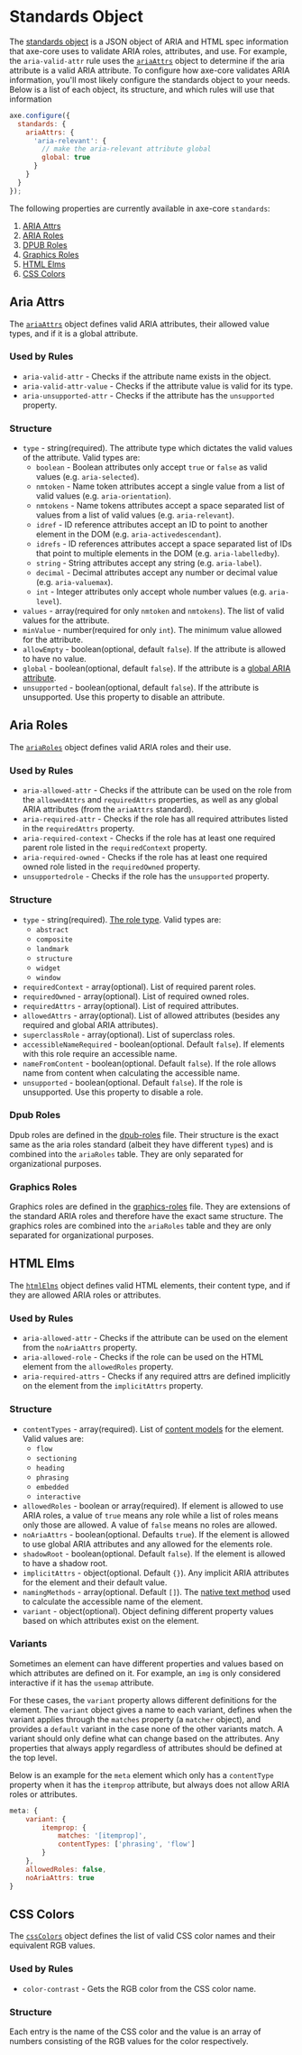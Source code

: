 # Standards Object

The [standards object](../lib/standards) is a JSON object of ARIA and HTML spec information that axe-core uses to validate ARIA roles, attributes, and use. For example, the `aria-valid-attr` rule uses the [`ariaAttrs`](../lib/standards/aria-attrs.js) object to determine if the aria attribute is a valid ARIA attribute. To configure how axe-core validates ARIA information, you'll most likely configure the standards object to your needs. Below is a list of each object, its structure, and which rules will use that information

```js
axe.configure({
  standards: {
    ariaAttrs: {
      'aria-relevant': {
        // make the aria-relevant attribute global
        global: true
      }
    }
  }
});
```

The following properties are currently available in axe-core `standards`:

1.  [ARIA Attrs](#aria-attrs)
1.  [ARIA Roles](#aria-roles)
1.  [DPUB Roles](#dpub-roles)
1.  [Graphics Roles](#graphics-roles)
1.  [HTML Elms](#html-elms)
1.  [CSS Colors](#css-colors)

## Aria Attrs

The [`ariaAttrs`](../lib/standards/aria-attrs.js) object defines valid ARIA attributes, their allowed value types, and if it is a global attribute.

### Used by Rules

- `aria-valid-attr` - Checks if the attribute name exists in the object.
- `aria-valid-attr-value` - Checks if the attribute value is valid for its type.
- `aria-unsupported-attr` - Checks if the attribute has the `unsupported` property.

### Structure

- `type` - string(required). The attribute type which dictates the valid values of the attribute. Valid types are:
  - `boolean` - Boolean attributes only accept `true` or `false` as valid values (e.g. `aria-selected`).
  - `nmtoken` - Name token attributes accept a single value from a list of valid values (e.g. `aria-orientation`).
  - `nmtokens` - Name tokens attributes accept a space separated list of values from a list of valid values (e.g. `aria-relevant`).
  - `idref` - ID reference attributes accept an ID to point to another element in the DOM (e.g. `aria-activedescendant`).
  - `idrefs` - ID references attributes accept a space separated list of IDs that point to multiple elements in the DOM (e.g. `aria-labelledby`).
  - `string` - String attributes accept any string (e.g. `aria-label`).
  - `decimal` - Decimal attributes accept any number or decimal value (e.g. `aria-valuemax`).
  - `int` - Integer attributes only accept whole number values (e.g. `aria-level`).
- `values` - array(required for only `nmtoken` and `nmtokens`). The list of valid values for the attribute.
- `minValue` - number(required for only `int`). The minimum value allowed for the attribute.
- `allowEmpty` - boolean(optional, default `false`). If the attribute is allowed to have no value.
- `global` - boolean(optional, default `false`). If the attribute is a [global ARIA attribute](https://www.w3.org/TR/wai-aria-1.1/#global_states).
- `unsupported` - boolean(optional, default `false`). If the attribute is unsupported. Use this property to disable an attribute.

## Aria Roles

The [`ariaRoles`](../lib/standards/aria-roles.js) object defines valid ARIA roles and their use.

### Used by Rules

- `aria-allowed-attr` - Checks if the attribute can be used on the role from the `allowedAttrs` and `requiredAttrs` properties, as well as any global ARIA attributes (from the `ariaAttrs` standard).
- `aria-required-attr` - Checks if the role has all required attributes listed in the `requiredAttrs` property.
- `aria-required-context` - Checks if the role has at least one required parent role listed in the `requiredContext` property.
- `aria-required-owned` - Checks if the role has at least one required owned role listed in the `requiredOwned` property.
- `unsupportedrole` - Checks if the role has the `unsupported` property.

### Structure

- `type` - string(required). [The role type](https://www.w3.org/TR/wai-aria-1.1/#roles_categorization). Valid types are:
  - `abstract`
  - `composite`
  - `landmark`
  - `structure`
  - `widget`
  - `window`
- `requiredContext` - array(optional). List of required parent roles.
- `requiredOwned` - array(optional). List of required owned roles.
- `requiredAttrs` - array(optional). List of required attributes.
- `allowedAttrs` - array(optional). List of allowed attributes (besides any required and global ARIA attributes).
- `superclassRole` - array(optional). List of superclass roles.
- `accessibleNameRequired` - boolean(optional. Default `false`). If elements with this role require an accessible name.
- `nameFromContent` - boolean(optional. Default `false`). If the role allows name from content when calculating the accessible name.
- `unsupported` - boolean(optional. Default `false`). If the role is unsupported. Use this property to disable a role.

### Dpub Roles

Dpub roles are defined in the [dpub-roles](../lib/standards/dpub-roles.js) file. Their structure is the exact same as the aria roles standard (albeit they have different `type`s) and is combined into the `ariaRoles` table. They are only separated for organizational purposes.

### Graphics Roles

Graphics roles are defined in the [graphics-roles](../lib/standards/graphics-roles.js) file. They are extensions of the standard ARIA roles and therefore have the exact same structure. The graphics roles are combined into the `ariaRoles` table and they are only separated for organizational purposes.

## HTML Elms

The [`htmlElms`](../lib/standards/html-elms.js) object defines valid HTML elements, their content type, and if they are allowed ARIA roles or attributes.

### Used by Rules

- `aria-allowed-attr` - Checks if the attribute can be used on the element from the `noAriaAttrs` property.
- `aria-allowed-role` - Checks if the role can be used on the HTML element from the `allowedRoles` property.
- `aria-required-attrs` - Checks if any required attrs are defined implicitly on the element from the `implicitAttrs` property.

### Structure

- `contentTypes` - array(required). List of [content models](https://html.spec.whatwg.org/multipage/dom.html#content-models) for the element. Valid values are:
  - `flow`
  - `sectioning`
  - `heading`
  - `phrasing`
  - `embedded`
  - `interactive`
- `allowedRoles` - boolean or array(required). If element is allowed to use ARIA roles, a value of `true` means any role while a list of roles means only those are allowed. A value of `false` means no roles are allowed.
- `noAriaAttrs` - boolean(optional. Defaults `true`). If the element is allowed to use global ARIA attributes and any allowed for the elements role.
- `shadowRoot` - boolean(optional. Default `false`). If the element is allowed to have a shadow root.
- `implicitAttrs` - object(optional. Default `{}`). Any implicit ARIA attributes for the element and their default value.
- `namingMethods` - array(optional. Default `[]`). The [native text method](../lib/commons/text/native-text-methods.js) used to calculate the accessible name of the element.
- `variant` - object(optional). Object defining different property values based on which attributes exist on the element.

### Variants

Sometimes an element can have different properties and values based on which attributes are defined on it. For example, an `img` is only considered interactive if it has the `usemap` attribute.

For these cases, the `variant` property allows different definitions for the element. The `variant` object gives a name to each variant, defines when the variant applies through the `matches` property (a `matcher` object), and provides a `default` variant in the case none of the other variants match. A variant should only define what can change based on the attributes. Any properties that always apply regardless of attributes should be defined at the top level.

Below is an example for the `meta` element which only has a `contentType` property when it has the `itemprop` attribute, but always does not allow ARIA roles or attributes.

```js
meta: {
    variant: {
        itemprop: {
            matches: '[itemprop]',
            contentTypes: ['phrasing', 'flow']
        }
    },
    allowedRoles: false,
    noAriaAttrs: true
}
```

## CSS Colors

The [`cssColors`](../lib/standards/css-colors.js) object defines the list of valid CSS color names and their equivalent RGB values.

### Used by Rules

- `color-contrast` - Gets the RGB color from the CSS color name.

### Structure

Each entry is the name of the CSS color and the value is an array of numbers consisting of the RGB values for the color respectively.

